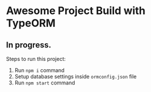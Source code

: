 # Awesome Project Build with TypeORM

## In progress.

Steps to run this project:

1. Run `npm i` command
2. Setup database settings inside `ormconfig.json` file
3. Run `npm start` command
